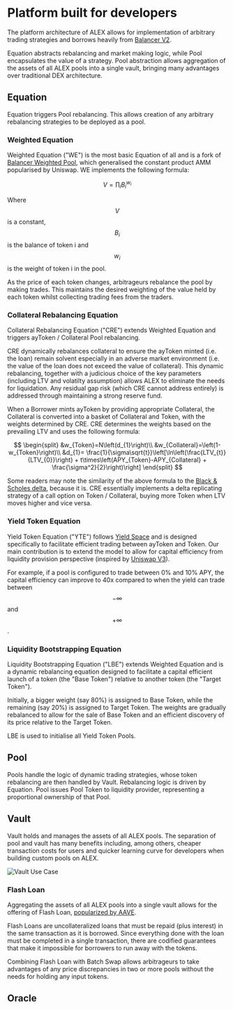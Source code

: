 # Platform built for developers

The platform architecture of ALEX allows for implementation of arbitrary trading strategies and borrows heavily from [Balancer V2](https://docs.balancer.fi).

Equation abstracts rebalancing and market making logic, while Pool encapsulates the value of a strategy. Pool abstraction allows aggregation of the assets of all ALEX pools into a single vault, bringing many advantages over traditional DEX architecture.

## Equation

Equation triggers Pool rebalancing. This allows creation of any arbitrary rebalancing strategies to be deployed as a pool.

### Weighted Equation

Weighted Equation \("WE"\) is the most basic Equation of all and is a fork of [Balancer Weighted Pool](https://docs.balancer.fi/core-concepts/protocol/pools#weighted-pools), which generalised the constant product AMM popularised by Uniswap. WE implements the following formula:

$$
V=\prod_{i}B_{i}^{w_{i}}
$$

Where $$V$$is a constant, $$B_{i}$$ is the balance of token i and $$w_{i}$$ is the weight of token i in the pool.

As the price of each token changes, arbitrageurs rebalance the pool by making trades. This maintains the desired weighting of the value held by each token whilst collecting trading fees from the traders.

### Collateral Rebalancing Equation

Collateral Rebalancing Equation \("CRE"\) extends Weighted Equation and triggers ayToken / Collateral Pool rebalancing.

CRE dynamically rebalances collateral to ensure the ayToken minted \(i.e. the loan\) remain solvent especially in an adverse market environment \(i.e. the value of the loan does not exceed the value of collateral\). This dynamic rebalancing, together with a judicious choice of the key parameters \(including LTV and volatilty assumption\) allows ALEX to eliminate the needs for liquidation. Any residual gap risk \(which CRE cannot address entirely\) is addressed through maintaining a strong reserve fund.

When a Borrower mints ayToken by providing appropriate Collateral, the Collateral is converted into a basket of Collateral and Token, with the weights determined by CRE. CRE determines the weights based on the prevailing LTV and uses the following formula:

$$
\begin{split}
&w_{Token}=N\left(d_{1}\right)\\
&w_{Collateral}=\left(1-w_{Token}\right)\\
&d_{1}= \frac{1}{\sigma\sqrt{t}}\left[\ln\left(\frac{LTV_{t}}{LTV_{0}}\right) + t\times\left(APY_{Token}-APY_{Collateral} + \frac{\sigma^2}{2}\right)\right]
\end{split}
$$

Some readers may note the similarity of the above formula to the [Black & Scholes delta](https://en.wikipedia.org/wiki/Black–Scholes_model), because it is. CRE essentially implements a delta replicating strategy of a call option on Token / Collateral, buying more Token when LTV moves higher and vice versa.

### Yield Token Equation

Yield Token Equation \("YTE"\) follows [Yield Space](https://yield.is/YieldSpace.pdf) and is designed specifically to facilitate efficient trading between ayToken and Token. Our main contribution is to extend the model to allow for capital efficiency from liquidity provision perspective \(inspired by [Uniswap V3](https://uniswap.org/whitepaper-v3.pdf)\).

For example, if a pool is configured to trade between 0% and 10% APY, the capital efficiency can improve to 40x compared to when the yield can trade between $$-\infty$$ and $$+\infty$$.

### Liquidity Bootstrapping Equation

Liquidity Bootstrapping Equation \("LBE"\) extends Weighted Equation and is a dynamic rebalancing equation designed to facilitate a capital efficient launch of a token \(the "Base Token"\) relative to another token \(the "Target Token"\).

Initially, a bigger weight \(say 80%\) is assigned to Base Token, while the remaining \(say 20%\) is assigned to Target Token. The weights are gradually rebalanced to allow for the sale of Base Token and an efficient discovery of its price relative to the Target Token.

LBE is used to initialise all Yield Token Pools.

## Pool

Pools handle the logic of dynamic trading strategies, whose token rebalancing are then handled by Vault. Rebalancing logic is driven by Equation. Pool issues Pool Token to liquidity provider, representing a proportional ownership of that Pool.

## Vault

Vault holds and manages the assets of all ALEX pools. The separation of pool and vault has many benefits including, among others, cheaper transaction costs for users and quicker learning curve for developers when building custom pools on ALEX.

![Vault Use Case](https://yuml.me/diagram/scruffy/usecase/[Arbitrageur]-%28Go%20to%20Vault%29,%20[Flash%20Loan%20User]-%28Go%20to%20Vault%29,%20%28Go%20to%20Vault%29-%28Create%20Flash%20Loan%29,%20%28Go%20to%20Vault%29-%28Create%20Swap%20/%20Batch%20Swap%29,%20%28Create%20Swap%20/%20Batch%20Swap%29-%28Create%20Flash%20Loan%29,%20%28Create%20Swap%20/%20Batch%20Swap%29-%28Sell%20Token%29,%20%28Create%20Swap%20/%20Batch%20Swap%29-%28Buy%20Token%29)

### Flash Loan

Aggregating the assets of all ALEX pools into a single vault allows for the offering of Flash Loan, [popularized by AAVE](https://aave.com/flash-loans/).

Flash Loans are uncollateralized loans that must be repaid \(plus interest\) in the same transaction as it is borrowed. Since everything done with the loan must be completed in a single transaction, there are codified guarantees that make it impossible for borrowers to run away with the tokens.

Combining Flash Loan with Batch Swap allows arbitrageurs to take advantages of any price discrepancies in two or more pools without the needs for holding any input tokens.

## Oracle

